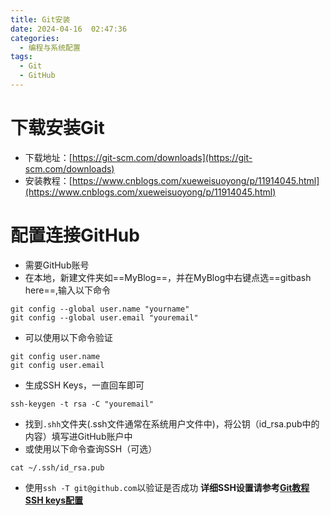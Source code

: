 ```yaml
---
title: Git安装
date: 2024-04-16  02:47:36
categories:
  - 编程与系统配置
tags:
  - Git
  - GitHub
---
```

# 下载安装Git
- 下载地址：[https://git-scm.com/downloads](https://git-scm.com/downloads)
- 安装教程：[https://www.cnblogs.com/xueweisuoyong/p/11914045.html](https://www.cnblogs.com/xueweisuoyong/p/11914045.html)

# 配置连接GitHub
- 需要GitHub账号
- 在本地，新建文件夹如==MyBlog==，并在MyBlog中右键点选==gitbash here==,输入以下命令
```
git config --global user.name "yourname"
git config --global user.email "youremail"
```
- 可以使用以下命令验证
```
git config user.name
git config user.email
```
- 生成SSH Keys，一直回车即可
```
ssh-keygen -t rsa -C "youremail"
```
- 找到`.shh`文件夹(.ssh文件通常在系统用户文件中)，将公钥（id_rsa.pub中的内容）填写进GitHub账户中
- 或使用以下命令查询SSH（可选）
```
cat ~/.ssh/id_rsa.pub
```
- 使用`ssh -T git@github.com`以验证是否成功
**详细SSH设置请参考[Git教程 SSH keys配置](https://blog.csdn.net/qq_36667170/article/details/79094257)**